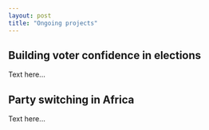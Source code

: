 ```yaml
---
layout: post
title: "Ongoing projects"
---
```


## Building voter confidence in elections

Text here...

## Party switching in Africa

Text here...

